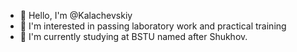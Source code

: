 - 👋 Hello, I'm @Kalachevskiy
- 👀 I'm interested in passing laboratory work and practical training
- 🌱 I'm currently studying at BSTU named after Shukhov.

<!---
Kalachevsky/Kalachevsky is a ✨ special ✨ repository because its `README.md` (this file) appears in your GitHub profile.
You can click the "Preview" link to preview your changes.
--->
